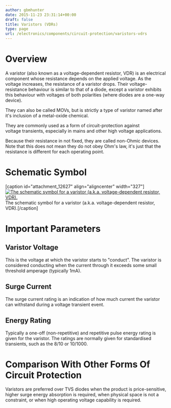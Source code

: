 ```yaml
---
author: gbmhunter
date: 2015-11-23 23:31:14+00:00
draft: false
title: Varistors (VDRs)
type: page
url: /electronics/components/circuit-protection/varistors-vdrs
---
```


# Overview

A varistor (also known as a voltage-dependent resistor, VDR) is an electrical component whose resistance depends on the applied voltage. As the voltage increases, the resistance of a varistor drops. Their voltage-resistance behaviour is similar to that of a diode, except a varistor exhibits this behaviour with voltages of both polarities (where diodes are a one-way device).

They can also be called MOVs, but is strictly a type of varistor named after it's inclusion of a metal-oxide chemical.

They are commonly used as a form of circuit-protection against voltage transients, especially in mains and other high voltage applications.

Because their resistance in not fixed, they are called non-Ohmic devices. Note that this does not mean they do not obey Ohm's law, it's just that the resistance is different for each operating point.

# Schematic Symbol

[caption id="attachment_12627" align="aligncenter" width="327"][![The schematic symbol for a varistor (a.k.a. voltage-dependent resistor, VDR).](/images/2015/11/varistor-schematic-symbol.png)
](/images/2015/11/varistor-schematic-symbol.png) The schematic symbol for a varistor (a.k.a. voltage-dependent resistor, VDR).[/caption]

# Important Parameters

## Varistor Voltage

This is the voltage at which the varistor starts to "conduct". The varistor is considered conducting when the current through it exceeds some small threshold amperage (typically 1mA).

## Surge Current

The surge current rating is an indication of how much current the varistor can withstand during a voltage transient event.

## Energy Rating

Typically a one-off (non-repetitive) and repetitive pulse energy rating is given for the varistor. The ratings are normally given for standardised transients, such as the 8/10 or 10/1000.

# Comparison With Other Forms Of Circuit Protection

Varistors are preferred over TVS diodes when the product is price-sensitive, higher surge energy absorption is required, when physical space is not a constraint, or when high operating voltage capability is required. 
